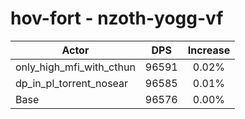 # hov-fort - nzoth-yogg-vf
| Actor | DPS | Increase |
|---|:---:|:---:|
|only_high_mfi_with_cthun|96591|0.02%|
|dp_in_pl_torrent_nosear|96585|0.01%|
|Base|96576|0.00%|
